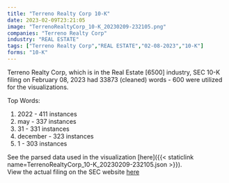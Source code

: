 ```yaml
---
title: "Terreno Realty Corp 10-K"
date: 2023-02-09T23:21:05
image: "TerrenoRealtyCorp_10-K_20230209-232105.png"
companies: "Terreno Realty Corp"
industry: "REAL ESTATE"
tags: ["Terreno Realty Corp","REAL ESTATE","02-08-2023","10-K"]
forms: "10-K"
---
```

Terreno Realty Corp, which is in the Real Estate [6500] industry, SEC 10-K filing on February 08, 2023 had 33873 (cleaned) words - 600 were utilized for the visualizations.

Top Words:
1. 2022 - 411 instances
2. may - 337 instances
3. 31 - 331 instances
4. december - 323 instances
5. 1 - 303 instances


See the parsed data used in the visualization [here]({{< staticlink name=TerrenoRealtyCorp_10-K_20230209-232105.json >}}).  
View the actual filing on the SEC website [here](https://www.sec.gov/Archives/edgar/data/1476150/0001476150-23-000004.txt)